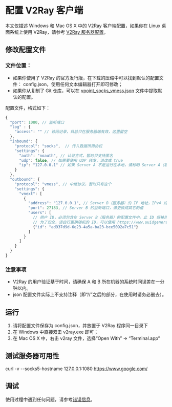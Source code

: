 # 配置 V2Ray 客户端
本文仅描述 Windows 和 Mac OS X 中的 V2Ray 客户端配置，如果你在 Linux 桌面系统上使用 V2Ray，请参考 [V2Ray 服务器配置](#a=guide-server-zh-cn)。

## 修改配置文件
### 文件位置：
* 如果你使用了 V2Ray 的官方发行版，在下载的压缩中可以找到默认的配置文件： config.json，使用任何文本编辑器打开即可修改；
* 如果你从复制了 Git 仓库，可以在 [vpoint_socks_vmess.json](https://github.com/v2ray/v2ray-core/blob/master/release/config/vpoint_socks_vmess.json) 文件中提取默认的配置。
 
配置文件，格式如下：
```javascript
{
  "port": 1080, // 监听端口
  "log" : {
    "access": "" // 访问记录，目前只在服务器端有效，这里留空
  },
  "inbound": {
    "protocol": "socks",  // 传入数据所用协议
    "settings": {
      "auth": "noauth", // 认证方式，暂时只支持匿名
      "udp": false, // 如果要使用 UDP 转发，请改成 true
      "ip": "127.0.0.1" // 如果 Server A 不是运行在本地，请标明 Server A（客户端）的实际 IP 地址，否则 UDP 转发将无法进行。
    }
  },
  "outbound": {
    "protocol": "vmess", // 中继协议，暂时只有这个
    "settings": {
      "vnext": [
        {
          "address": "127.0.0.1", // Server B（服务器）的 IP 地址，IPv4 或 IPv6，不支持域名
          "port": 27183, // Server B 的监听端口，请更换成其它的值
          "users": [
            // 用户 ID，必须包含在 Server B（服务器）的配置文件中。此 ID 将被用于通信的认证。
            // 为了安全，请自行更换随机的 ID，可以使用 https://www.uuidgenerator.net/ 来生成新的 ID。
            {"id": "ad937d9d-6e23-4a5a-ba23-bce5092a7c51"}
          ]
        }
      ]
    }
  }
}
```

### 注意事项
* V2Ray 的用户验证基于时间，请确保 A 和 B 所在机器的系统时间误差在一分钟以内。
* json 配置文件实际上不支持注释（即“//”之后的部分，在使用时请务必删去）。

## 运行

1. 请将配置文件保存为 config.json，并放置于 V2Ray 程序同一目录下
2. 在 Windows 中直接双击 v2ray.exe 即可；
3. 在 Mac OS X 中，右击 v2ray 文件，选择“Open With” -> “Terminal.app”

## 测试服务器可用性

curl -v --socks5-hostname 127.0.0.1:1080 https://www.google.com/

## 调试

使用过程中遇到任何问题，请参考[错误信息](#a=errors-zh-cn)。
